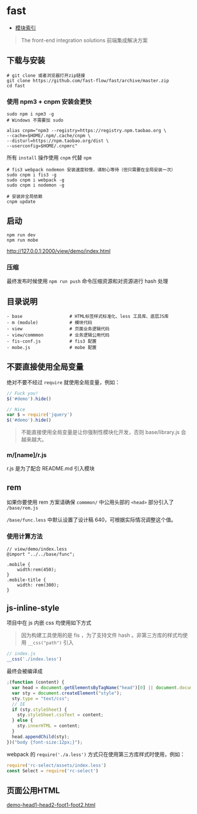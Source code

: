 # fast

- [模块索引](./m/README.md)

> The front-end integration solutions
> 前端集成解决方案

## 下载与安装

```shell
# git clone 或者浏览器打开zip链接
git clone https://github.com/fast-flow/fast/archive/master.zip
cd fast
```

### 使用 npm3 + cnpm 安装会更快

```shell
sudo npm i npm3 -g
# Windows 不需要加 sudo
```

```shell
alias cnpm="npm3 --registry=https://registry.npm.taobao.org \
--cache=$HOME/.npm/.cache/cnpm \
--disturl=https://npm.taobao.org/dist \
--userconfig=$HOME/.cnpmrc"
```

所有 `install` 操作使用 `cnpm` 代替 `npm`

```shell
# fis3 webpack nodemon 安装速度较慢，请耐心等待（但只需要在全局安装一次）
sudo cnpm i fis3 -g
sudo cnpm i webpack -g
sudo cnpm i nodemon -g

# 安装非全局依赖
cnpm update
```

## 启动

```shell
npm run dev
npm run mobe
```
http://127.0.0.1:2000/view/demo/index.html

### 压缩

最终发布时候使用 `npm run push` 命令压缩资源和对资源进行 hash 处理

## 目录说明

```
- base                  # HTML标签样式标准化、less 工具库、底层JS库
- m (module)            # 模块代码
- view                  # 页面业务逻辑代码
- view/commmon          # 业务逻辑公用代码
- fis-conf.js           # fis3 配置
- mobe.js               # mobe 配置
```

## 不要直接使用全局变量

绝对不要不经过 `require` 就使用全局变量，例如：

```js
// Fuck you!
$('#demo').hide()
```
```js
// Nice
var $ = require('jquery')
$('#demo').hide()
```
> 不能直接使用全局变量是让你强制性模块化开发，否则 base/library.js 会越来越大。


### m/[name]/r.js

r.js 是为了配合 README.md 引入模块

## rem

如果你要使用 rem 方案请确保 `commmon/` 中公用头部的 `<head>` 部分引入了 `/base/rem.js`

`/base/func.less` 中默认设置了设计稿 640，可根据实际情况调整这个值。

### 使用计算方法

```less
// view/demo/index.less
@import "../../base/func";

.mobile {
    width:rem(450);
}
.mobile-title {
    width: rem(300);
}
```
## js-inline-style

项目中在 js 内嵌 css 均使用如下方式

> 因为构建工具使用的是 fis ，为了支持文件 hash 。非第三方库的样式均使用 `__css("path")` 引入


```js
// index.js
__css('./index.less')
```

最终会被编译成

```js
;(function (content) {
  var head = document.getElementsByTagName("head")[0] || document.documentElement;
  var sty = document.createElement("style");
  sty.type = "text/css";
  // IE
  if (sty.styleSheet) {
    sty.styleSheet.cssText = content;
  } else {
    sty.innerHTML = content;
  }
  head.appendChild(sty);
})("body {font-size:12px;}");
```

webpack 的 `require('./a.less')` 方式只在使用第三方库样式时使用，例如：

```js
require('rc-select/assets/index.less')
const Select = require('rc-select')
```

## 页面公用HTML

[demo-head1-head2-foot1-foot2.html](/view/common/pc/demo-head1-head2-foot1-foot2.html)
